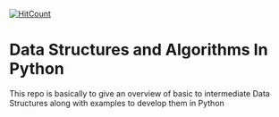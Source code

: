 [![HitCount](http://hits.dwyl.com/kuldeep27396/DataStructuresandAlgorithmsInPython.svg)](http://hits.dwyl.com/kuldeep27396/DataStructuresandAlgorithmsInPython)

# Data Structures and Algorithms In Python
This repo is basically to give an overview of basic to intermediate Data Structures along with examples to develop them in Python
